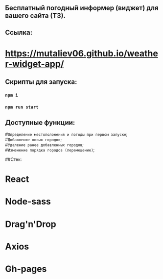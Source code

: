 ## Бесплатный погодный информер (виджет) для вашего сайта (ТЗ).

## Ссылка:
# https://mutaliev06.github.io/weather-widget-app/

## Скрипты для запуска:

### `npm i`
### `npm run start`

## Доступные функции:
#`Определение местоположения и погоды при первом запуске`; <br/>
#`Добавление новых городов`; <br/>
#`Удаление ранее добавленных городов`; <br/>
#`Изменение порядка городов (перемещение)`;

##Стек:
# React
# Node-sass
# Drag'n'Drop
# Axios
# Gh-pages
